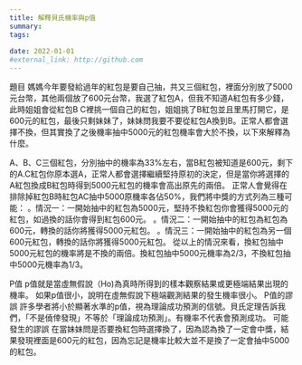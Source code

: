 ```yaml
---
title: 解釋貝氏機率與p值
summary: 
tags:
  
date: 2022-01-01
#external_link: http://github.com
---
```


題目
媽媽今年要發給過年的紅包是要自己抽，共又三個紅包，裡面分別放了5000元台幣，其他兩個放了600元台幣，我選了紅包A，但我不知道A紅包有多少錢，此時姐姐會從紅包B C裡挑一個自己的紅包，姐姐挑了B紅包並且里馬打開它，是600元的紅包，最後只剩妹妹了，妹妹問我要不要從紅包A換到B。正常人都會選擇不換，但其實換了之後機率抽中5000元的紅包機率會大於不換，以下來解釋為什麼。

A、B、C三個紅包，分別抽中的機率為33%左右，當B紅包被知道是600元，剩下的A.C紅包你原本選A，正常人都會選擇繼續堅持原初的決定，但是當你將選擇的A紅包換成B紅包時得到5000元紅包的機率會高出原先的兩倍。
正常人會覺得在排除掉紅包B時紅包AC抽中5000原機率各佔50%，我們將中獎的方式列為三種可能：
。情況一：一開始抽中的紅包為5000元，堅持不換紅包你會獲得5000元的紅包，如過換的話你會得到紅包600元。
。情況二：一開始抽中的紅包為紅包為600元，轉換的話你將獲得5000元紅包。
。情況三：一開始抽中的紅包為另一個600元紅包，轉換的話你將獲得5000元紅包。
從以上的情況來看，換紅包抽中5000元紅包的機率將是不換的兩倍。換紅包抽中5000元機率為2/3，不換紅包抽中5000元機率為1/3。

P值
p值就是當虛無假說（Ho)為真時所得到的樣本觀察結果或更極端結果出現的機率。 如果p值很小，說明在虛無假說下極端觀測結果的發生機率很小。
 	P值的謬誤
許多學者將小於顯著水準的p值，視為理論成功預測的信號。貝氏定理告訴我們，「不是僥倖發現」不等於「理論成功預測」。有機率不代表會預測成功。
可能發生的謬誤
在當妹妹問是否要換紅包時選擇換了，因為認為換了一定會中獎，結果發現裡面是600元的紅包，因為忘記是機率比較大並不是換了一定會抽中5000的紅包。
